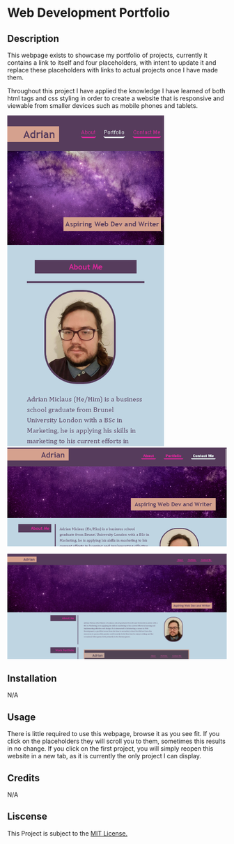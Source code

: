 # Web Development Portfolio

## Description

This webpage exists to showcase my portfolio of projects, currently it contains a link to itself and four placeholders, with intent to update it and replace these placeholders with links to actual projects once I have made them.

Throughout this project I have applied the knowledge I have learned of both html tags and css styling in order to create a website that is responsive and viewable from smaller devices such as mobile phones and tablets.

![A screenshot of the mobile view.](assets/images/phonePortrait.png)
![A screenshot of the tablet view.](assets/images/tabletLandscape.png)

![A screenshot of the desktop view.](assets/images/desktopView.png)

## Installation

N/A

## Usage

There is little required to use this webpage, browse it as you see fit. If you click on the placeholders they will scroll you to them, sometimes this results in no change. If you click on the first project, you will simply reopen this website in a new tab, as it is currently the only project I can display.

## Credits

N/A

## Liscense

This Project is subject to the [MIT License.](LICENSE)